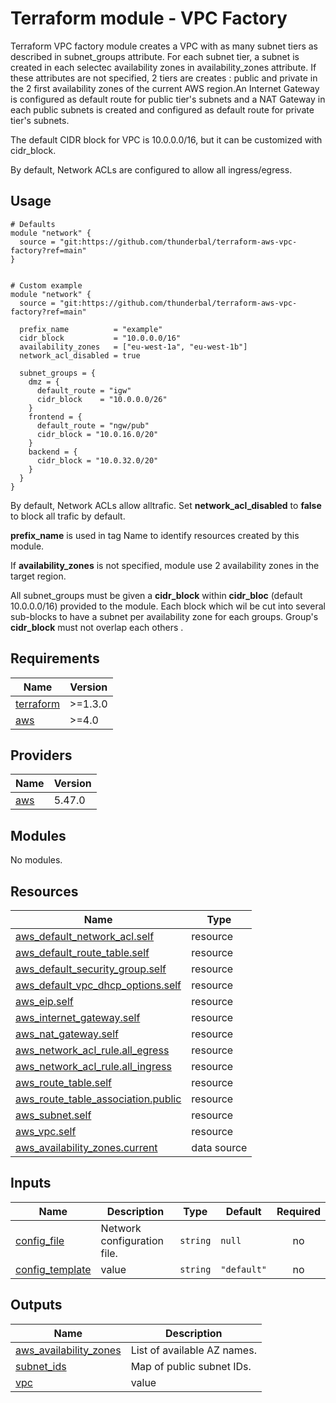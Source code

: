 # Terraform module - VPC Factory

Terraform VPC factory module creates a VPC with as many subnet tiers as described in subnet_groups attribute.
For each subnet tier, a subnet is created in each selectec availability zones in availability_zones attribute.
If these attributes are not specified, 2 tiers are creates : public and private in the 2 first availability
zones of the current AWS region.An Internet Gateway is configured as default route for public tier's subnets
and a NAT Gateway in each public subnets is created and configured as default route for private tier's subnets.

The default CIDR block for VPC is 10.0.0.0/16, but it can be customized with cidr_block.

By default, Network ACLs are configured to allow all ingress/egress.

## Usage

```
# Defaults
module "network" {
  source = "git:https://github.com/thunderbal/terraform-aws-vpc-factory?ref=main"
}


# Custom example
module "network" {
  source = "git:https://github.com/thunderbal/terraform-aws-vpc-factory?ref=main"

  prefix_name          = "example"
  cidr_block           = "10.0.0.0/16"
  availability_zones   = ["eu-west-1a", "eu-west-1b"]
  network_acl_disabled = true

  subnet_groups = {
    dmz = {
      default_route = "igw"
      cidr_block    = "10.0.0.0/26"
    }
    frontend = {
      default_route = "ngw/pub"
      cidr_block = "10.0.16.0/20"
    }
    backend = {
      cidr_block = "10.0.32.0/20"
    }
  }
}
```

By default, Network ACLs allow alltrafic. Set __network_acl_disabled__ to __false__ to block all trafic by default.

__prefix_name__ is used in tag Name to identify resources created by this module.

If __availability_zones__ is not specified, module use 2 availability zones in the target region.

All subnet_groups must be given a __cidr_block__ within __cidr_bloc__ (default 10.0.0.0/16) provided
to the module. Each block which wil be cut into several sub-blocks to have a subnet per availability
zone for each groups. Group's __cidr_block__ must not overlap each others .

<!-- BEGIN_TF_DOCS -->
## Requirements

| Name | Version |
|------|---------|
| <a name="requirement_terraform"></a> [terraform](#requirement\_terraform) | >=1.3.0 |
| <a name="requirement_aws"></a> [aws](#requirement\_aws) | >=4.0 |

## Providers

| Name | Version |
|------|---------|
| <a name="provider_aws"></a> [aws](#provider\_aws) | 5.47.0 |

## Modules

No modules.

## Resources

| Name | Type |
|------|------|
| [aws_default_network_acl.self](https://registry.terraform.io/providers/hashicorp/aws/latest/docs/resources/default_network_acl) | resource |
| [aws_default_route_table.self](https://registry.terraform.io/providers/hashicorp/aws/latest/docs/resources/default_route_table) | resource |
| [aws_default_security_group.self](https://registry.terraform.io/providers/hashicorp/aws/latest/docs/resources/default_security_group) | resource |
| [aws_default_vpc_dhcp_options.self](https://registry.terraform.io/providers/hashicorp/aws/latest/docs/resources/default_vpc_dhcp_options) | resource |
| [aws_eip.self](https://registry.terraform.io/providers/hashicorp/aws/latest/docs/resources/eip) | resource |
| [aws_internet_gateway.self](https://registry.terraform.io/providers/hashicorp/aws/latest/docs/resources/internet_gateway) | resource |
| [aws_nat_gateway.self](https://registry.terraform.io/providers/hashicorp/aws/latest/docs/resources/nat_gateway) | resource |
| [aws_network_acl_rule.all_egress](https://registry.terraform.io/providers/hashicorp/aws/latest/docs/resources/network_acl_rule) | resource |
| [aws_network_acl_rule.all_ingress](https://registry.terraform.io/providers/hashicorp/aws/latest/docs/resources/network_acl_rule) | resource |
| [aws_route_table.self](https://registry.terraform.io/providers/hashicorp/aws/latest/docs/resources/route_table) | resource |
| [aws_route_table_association.public](https://registry.terraform.io/providers/hashicorp/aws/latest/docs/resources/route_table_association) | resource |
| [aws_subnet.self](https://registry.terraform.io/providers/hashicorp/aws/latest/docs/resources/subnet) | resource |
| [aws_vpc.self](https://registry.terraform.io/providers/hashicorp/aws/latest/docs/resources/vpc) | resource |
| [aws_availability_zones.current](https://registry.terraform.io/providers/hashicorp/aws/latest/docs/data-sources/availability_zones) | data source |

## Inputs

| Name | Description | Type | Default | Required |
|------|-------------|------|---------|:--------:|
| <a name="input_config_file"></a> [config\_file](#input\_config\_file) | Network configuration file. | `string` | `null` | no |
| <a name="input_config_template"></a> [config\_template](#input\_config\_template) | value | `string` | `"default"` | no |

## Outputs

| Name | Description |
|------|-------------|
| <a name="output_aws_availability_zones"></a> [aws\_availability\_zones](#output\_aws\_availability\_zones) | List of available AZ names. |
| <a name="output_subnet_ids"></a> [subnet\_ids](#output\_subnet\_ids) | Map of public subnet IDs. |
| <a name="output_vpc"></a> [vpc](#output\_vpc) | value |
<!-- END_TF_DOCS -->

